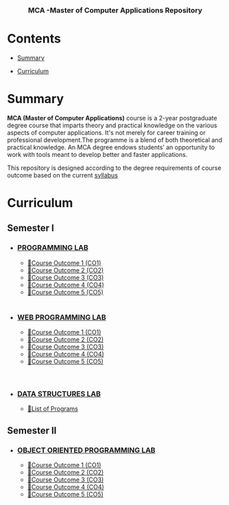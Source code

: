 

<h3 align="center">MCA -Master of Computer Applications Repository </h3>
<p align="center">

</p>

[comment]: <> (<p align="center">)

[comment]: <> (  <a href="https://github.com/sindresorhus/awesome">)

[comment]: <> (    <img alt="Awesome" src="https://cdn.rawgit.com/sindresorhus/awesome/d7305f38d29fed78fa85652e3a63e154dd8e8829/media/badge.svg">)

[comment]: <> (  </a>)

[comment]: <> (  <a href="https://github.com/ossu/computer-science">)

[comment]: <> (	<img alt="Open Source Society University - Computer Science" src="https://img.shields.io/badge/OSSU-computer--science-blue.svg">)

[comment]: <> (  </a>)

[comment]: <> (</p>)

# Contents

- [Summary](#summary)
  
- [Curriculum](#curriculum)

[comment]: <> (- [Code of conduct]&#40;#code-of-conduct&#41;)

[comment]: <> (- [Team]&#40;#team&#41;)

# Summary

**MCA (Master of Computer Applications)** course is a 2-year postgraduate degree course that imparts theory and practical knowledge on the various aspects of computer applications.
It's not merely for career training or professional development.The programme is a blend of both theoretical and practical knowledge. An MCA degree endows students’ an opportunity  to work with tools meant to develop better and faster applications.

This repository is designed according to the degree requirements of course outcome based on the current [syllabus](https://ktu.edu.in/data/MCA%20Syllabus.pdf?=%2F69D4Vd8gyGohwbqoUR7sBbX3rx6gbEmpqryih5MsV8p29xDmNpHmcTCkf0ZIyjZ)

[comment]: <> (**[How to contribute]&#40;CONTRIBUTING.md&#41;**)

[comment]: <> (**[Getting help]&#40;HELP.md&#41;** &#40;Details about our FAQ and chatroom&#41;)

[comment]: <> (# Community)

[comment]: <> (- We have a Telegram Community ! [![telegram badge]&#40;https://img.shields.io/badge/KTU-MCA-30302f?style=flat&logo=telegram&#41;]&#40;https://t.me/ktustudentsmca&#41;)

[comment]: <> (- You can also interact through GitHub issues.)


# Curriculum

## Semester I
  - ### [PROGRAMMING LAB ](https://github.com/j3rry01v/MCA/tree/main/Semester-01/Python-Programming-Lab)
    - [📁Course Outcome 1 (CO1)](https://github.com/j3rry01v/MCA/blob/main/Program_List/Sem01/Python/co1-python.md)
    - [📁Course Outcome 2 (CO2)](https://github.com/j3rry01v/MCA/blob/main/Program_List/Sem01/Python/co2-python.md)
    - [📁Course Outcome 3 (CO3)](https://github.com/j3rry01v/MCA/blob/main/Program_List/Sem01/Python/co3-python.md)
    - [📁Course Outcome 4 (CO4)](https://github.com/j3rry01v/MCA/blob/main/Program_List/Sem01/Python/co4-python.md)
    - [📁Course Outcome 5 (CO5)](https://github.com/j3rry01v/MCA/blob/main/Program_List/Sem01/Python/co5-python.md)
      <br>
      <br>

   - ### [WEB PROGRAMMING LAB ](https://github.com/j3rry01v/MCA/tree/main/Semester-01/Web-Programming-Lab)
     - [📁Course Outcome 1 (CO1)](https://github.com/j3rry01v/MCA/blob/main/Program_List/Sem01/Web/co1-web.md)
     - [📁Course Outcome 2 (CO2)](https://github.com/j3rry01v/MCA/blob/main/Program_List/Sem01/Web/co2-web.md)
     - [📁Course Outcome 3 (CO3)](https://github.com/j3rry01v/MCA/blob/main/Program_List/Sem01/Web/co3-web.md)
     - [📁Course Outcome 4 (CO4)](https://github.com/j3rry01v/MCA/blob/main/Program_List/Sem01/Web/co4-web.md)
     - [📁Course Outcome 5 (CO5)](https://github.com/j3rry01v/MCA/blob/main/Program_List/Sem01/Web/co5-web.md)
      <br>
      <br>
       
  - ### [DATA STRUCTURES LAB  ](https://github.com/j3rry01v/MCA/tree/main/Semester-01/Data-Structures-Lab)
      - [📁List of Programs ](https://github.com/j3rry01v/MCA/blob/main/Program_List/Sem01/Ads/ADS.md)
        
## Semester II
- ### [OBJECT ORIENTED PROGRAMMING LAB ]()
    - [📁Course Outcome 1 (CO1)](https://github.com/j3rry01v/MCA/blob/main/Program_List/Sem02/Python/co1-oop.md)
    - [📁Course Outcome 2 (CO2)](https://github.com/j3rry01v/MCA/blob/main/Program_List/Sem02/Python/co2-oop.md)
    - [📁Course Outcome 3 (CO3)](https://github.com/j3rry01v/MCA/blob/main/Program_List/Sem02/Python/co3-oop.md)
    - [📁Course Outcome 4 (CO4)](https://github.com/j3rry01v/MCA/blob/main/Program_List/Sem02/Python/co4-oop.md)
    - [📁Course Outcome 5 (CO5)](https://github.com/j3rry01v/MCA/blob/main/Program_List/Sem02/Python/co5-oop.md)


  

